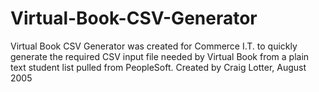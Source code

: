 Virtual-Book-CSV-Generator
==========================

Virtual Book CSV Generator was created for Commerce I.T. to quickly generate the required CSV input file needed by Virtual Book from a plain text student list pulled from PeopleSoft. Created by Craig Lotter, August 2005
